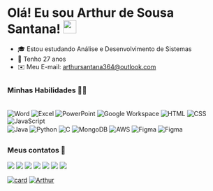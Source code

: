 # Olá! Eu sou Arthur de Sousa Santana! <img src="https://raw.githubusercontent.com/MartinHeinz/MartinHeinz/master/wave.gif" width="30px" height="30px">

- 🎓 Estou estudando Análise e Desenvolvimento de Sistemas
- :tada: Tenho 27 anos
- ✉️ Meu E-mail: arthursantana364@outlook.com
  
##
  
### Minhas Habilidades :technologist:

<div style="display: inline_block"><br>
  <img align="center" alt="Word" src="https://img.shields.io/badge/Word-2B579A?style=for-the-badge&logo=microsoft-word&logoColor=white"/>
  <img align="center" alt="Excel" src="https://img.shields.io/badge/Excel-217346?style=for-the-badge&logo=microsoft-excel&logoColor=white"/>
  <img align="center" alt="PowerPoint" src="https://img.shields.io/badge/PowerPoint-B7472A?style=for-the-badge&logo=microsoft-powerpoint&logoColor=white"/>
  <img align="center" alt="Google Workspace" src="https://img.shields.io/badge/Google_Workspace-4285F4?style=for-the-badge&logo=google&logoColor=white"/>
  <img align="center" alt="HTML" src="https://img.shields.io/badge/HTML5-E34F26?style=for-the-badge&logo=html5&logoColor=white"/>
  <img align="center" alt="CSS" src="https://img.shields.io/badge/CSS3-1572B6?style=for-the-badge&logo=css3&logoColor=white"/>
  <img align="center" alt="JavaScript" src="https://img.shields.io/badge/JavaScript-F7DF1E?style=for-the-badge&logo=javascript&logoColor=black"/><br>
  <img align="center" alt="Java" src="https://img.shields.io/badge/Java-ED8B00?style=for-the-badge&logo=java&logoColor=white"/>
  <img align="center" alt="Python" src="https://img.shields.io/badge/Python-14354C?style=for-the-badge&logo=python&logoColor=white"/>
  <img align="center" alt="C" src="https://img.shields.io/badge/C-00599C?style=for-the-badge&logo=c&logoColor=white"/>
  <img align="center" alt="MongoDB" src="https://img.shields.io/badge/MongoDB-%234ea94b.svg?style=for-the-badge&logo=mongodb&logoColor=white"/>
  <img align="center" alt="AWS" src="https://img.shields.io/badge/AWS-000.svg?style=for-the-badge&logo=amazon-aws&logoColor=white"/>
  <img align="center" alt="Figma" src="https://img.shields.io/badge/Figma-696969?style=for-the-badge&logo=figma&logoColor=figma"/>
  <img align="center" alt="Figma" src="https://img.shields.io/badge/Godot_Engine-696969?style=for-the-badge&logo=godot&logoColor=white)](https://godotengine.org">


  
</div>
  
##
  
### Meus contatos 📱
  
<div> 
  <a href = "mailto:arthursantana364@gmail.com" target="_blank"><img src="https://img.shields.io/badge/Gmail-333333?style=for-the-badge&logo=gmail&logoColor=red"></a>
  <a href = "mailto:arthursantana364@outlook.com" target="_blank"><img src="https://img.shields.io/badge/-Email-000?style=for-the-badge&logo=microsoft-outlook&logoColor=007BFF"></a>
  <a href="https://www.linkedin.com/in/arthur-de-sousa-santana/" target="_blank"><img src="https://img.shields.io/badge/-LinkedIn-%230077B5?style=for-the-badge&logo=linkedin&logoColor=white" target="_blank"></a> 
  <a href="https://wa.me/5511983459321" target="_blank"><img src="https://img.shields.io/badge/WhatsApp-25D366?style=for-the-badge&logo=whatsapp&logoColor=white"></a>
  <a href="https://www.facebook.com/arthur.desousasantana/" target="_blank"><img src="https://img.shields.io/badge/Facebook-1877F2?style=for-the-badge&logo=facebook&logoColor=white"></a>
  <a href="https://www.instagram.com/arthurito37/" target="_blank"><img src="https://img.shields.io/badge/-Instagram-%23E4405F?style=for-the-badge&logo=instagram&logoColor=white"></a> 
  <a href="https://t.me/arthurito37" target="_blank"><img src="https://img.shields.io/badge/Telegram-000?style=for-the-badge&logo=telegram&logoColor=2CA5E0"></a> 
 

  
</div>

[![card](https://github-readme-stats.vercel.app/api?username=Arthurito37&theme=radical&show_icons=true)](https://github.com/anuraghazra/github-readme-stats)
[![Arthur](https://github-readme-stats.vercel.app/api/top-langs/?username=Arthurito37&hide=html&theme=radical)](https://github.com/anuraghazra/github-readme-stats)
